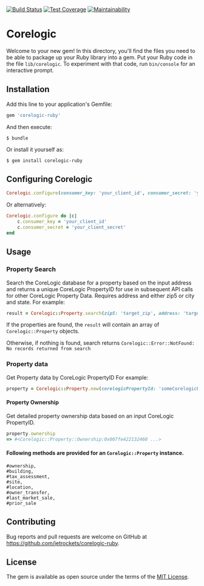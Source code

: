 [![Build Status](https://travis-ci.org/jetrockets/corelogic-ruby.svg?branch=master)](https://travis-ci.org/jetrockets/corelogic-ruby)
[![Test Coverage](https://api.codeclimate.com/v1/badges/92a2dbaed71a83277c63/test_coverage)](https://codeclimate.com/github/jetrockets/corelogic-ruby/test_coverage)
[![Maintainability](https://api.codeclimate.com/v1/badges/92a2dbaed71a83277c63/maintainability)](https://codeclimate.com/github/jetrockets/corelogic-ruby/maintainability)


# Corelogic

Welcome to your new gem! In this directory, you'll find the files you need to be able to package up your Ruby library into a gem. Put your Ruby code in the file `lib/corelogic`. To experiment with that code, run `bin/console` for an interactive prompt.

## Installation

Add this line to your application's Gemfile:

```ruby
gem 'corelogic-ruby'
```

And then execute:

    $ bundle

Or install it yourself as:

    $ gem install corelogic-ruby

## Configuring Corelogic

```ruby
Corelogic.configure(consumer_key: 'your_client_id', consumer_secret: 'your_client_secret')
```
Or alternatively:
```ruby
Corelogic.configure do |c|
    c.consumer_key = 'your_client_id'
    c.consumer_secret = 'your_client_secret'
end
```
## Usage
### Property Search
Search the CoreLogic database for a property based on the input address and returns a unique CoreLogic PropertyID for use in subsequent API calls for other CoreLogic Property Data. Requires address and either zip5 or city and state.
For example:
```ruby
result = Corelogic::Property.search(zip5: 'target_zip', address: 'target_address')
```
If the properties are found, the `result` will contain an array of `Corelogic::Property` objects.

Otherwise, if nothing is found, search returns `Corelogic::Error::NotFound: No records returned from search`

### Property data
Get Property data by CoreLogic PropertyID
For example:
````ruby
property = Corelogic::Property.new(corelogicPropertyId: 'someCorelogicPropertyId')

````
#### Property Ownership
Get detailed property ownership data based on an input CoreLogic PropertyID.
```ruby
property.ownership
=> #<Corelogic::Property::Ownership:0x007fe422132460 ...>
```
#### Following methods are provided for an `Corelogic::Property` instance.
    #ownership,
    #building,
    #tax_assessment,
    #site,
    #location,
    #owner_transfer,
    #last_market_sale,
    #prior_sale

## Contributing

Bug reports and pull requests are welcome on GitHub at https://github.com/jetrockets/corelogic-ruby.

## License

The gem is available as open source under the terms of the [MIT License](http://opensource.org/licenses/MIT).

